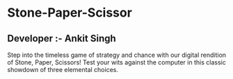 # Stone-Paper-Scissor
<h2><b>Developer :- Ankit Singh</b></h2>
Step into the timeless game of strategy and chance with our digital rendition of Stone, Paper, Scissors! Test your wits against the computer in this classic showdown of three elemental choices.
